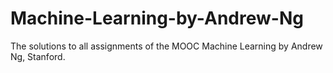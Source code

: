 # Machine-Learning-by-Andrew-Ng
The solutions to all assignments of the MOOC Machine Learning by Andrew Ng, Stanford.
